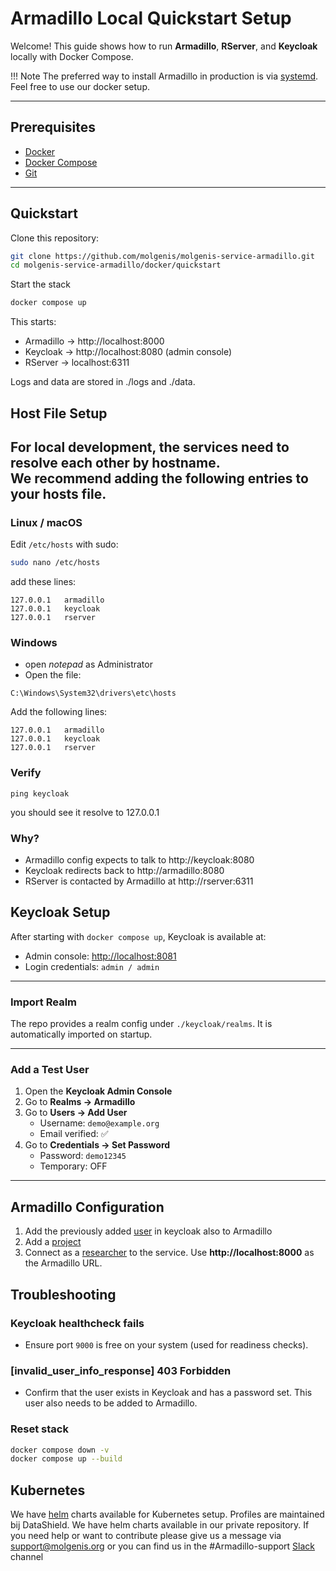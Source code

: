 # Armadillo Local Quickstart Setup

Welcome! This guide shows how to run **Armadillo**, **RServer**, and **Keycloak** locally with Docker Compose.

!!! Note 
    The preferred way to install Armadillo in production is via [systemd](../armadillo_install). 
    Feel free to use our docker setup.

---

## Prerequisites

- [Docker](https://docs.docker.com/get-docker/)  
- [Docker Compose](https://docs.docker.com/compose/)  
- [Git](https://git-scm.com/)

---

## Quickstart

Clone this repository:

```bash
git clone https://github.com/molgenis/molgenis-service-armadillo.git
cd molgenis-service-armadillo/docker/quickstart
```

Start the stack

```bash
docker compose up
```


This starts:

- Armadillo → http://localhost:8000
- Keycloak → http://localhost:8080
 (admin console)
- RServer → localhost:6311

Logs and data are stored in ./logs and ./data.

## Host File Setup

For local development, the services need to resolve each other by hostname.  
We recommend adding the following entries to your **hosts file**.
---

### Linux / macOS

Edit `/etc/hosts` with sudo:

```bash
sudo nano /etc/hosts
```

add these lines: 
```
127.0.0.1   armadillo
127.0.0.1   keycloak
127.0.0.1   rserver
```
### Windows

- open *notepad* as Administrator
- Open the file:
```
C:\Windows\System32\drivers\etc\hosts
```

Add the following lines:


```
127.0.0.1   armadillo
127.0.0.1   keycloak
127.0.0.1   rserver
```

### Verify

```
ping keycloak
```

you should see it resolve to 127.0.0.1

### Why?
- Armadillo config expects to talk to http://keycloak:8080
- Keycloak redirects back to http://armadillo:8080
- RServer is contacted by Armadillo at http://rserver:6311

## Keycloak Setup

After starting with `docker compose up`, Keycloak is available at:

- Admin console: [http://localhost:8081](http://localhost:8081)  
- Login credentials: `admin / admin`

---

### Import Realm

The repo provides a realm config under `./keycloak/realms`. It is automatically imported on startup.

---

### Add a Test User

1. Open the **Keycloak Admin Console**  
2. Go to **Realms → Armadillo**  
3. Go to **Users → Add User**  
   - Username: `demo@example.org`  
   - Email verified: ✅  
4. Go to **Credentials → Set Password**  
   - Password: `demo12345`  
   - Temporary: OFF  

---

## Armadillo Configuration

1. Add the previously added [user](../../basic_usage/armadillo_ui/#users) in keycloak also to Armadillo
2. Add a [project](../../basic_usage/armadillo_ui/#projects)
3. Connect as a [researcher](../../quick_start/#researcher) to the service. Use **http://localhost:8000** as the Armadillo URL.

## Troubleshooting

### Keycloak healthcheck fails
- Ensure port `9000` is free on your system (used for readiness checks).

### [invalid_user_info_response] 403 Forbidden
- Confirm that the user exists in Keycloak and has a password set. This user also needs to be added to Armadillo.

### Reset stack
```bash
docker compose down -v
docker compose up --build
```

## Kubernetes

We have [helm](https://github.com/molgenis/molgenis-service-armadillo/tree/master/helm-chart) charts available for Kubernetes setup. 
Profiles are maintained bij DataShield. We have helm charts available in our private repository. 
If you need help or want to contribute please give us a message via support@molgenis.org or you can find us in the #Armadillo-support [Slack](https://join.slack.com/t/datashieldespacio/shared_invite/zt-3c52ci6id-_W~w5a_alDeFKX~icn4ttw) channel 
